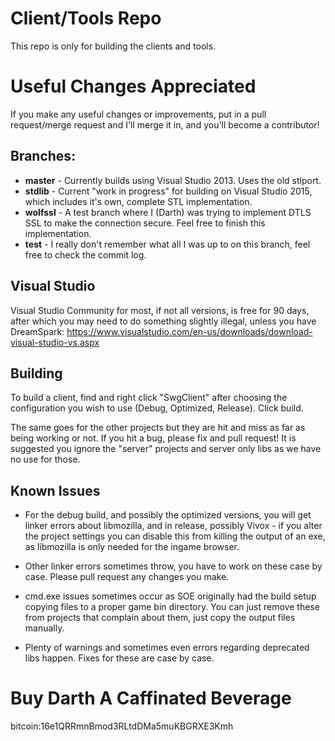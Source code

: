 # Client/Tools Repo

This repo is only for building the clients and tools. 

# Useful Changes Appreciated

If you make any useful changes or improvements, put in a pull request/merge request and I'll merge it in, and you'll become a contributor!

## Branches:

* **master** - Currently builds using Visual Studio 2013. Uses the old stlport.
* **stdlib** - Current "work in progress" for building on Visual Studio 2015, which includes it's own, complete STL implementation.
* **wolfssl** - A test branch where I (Darth) was trying to implement DTLS SSL to make the connection secure. Feel free to finish this implementation.
* **test** - I really don't remember what all I was up to on this branch, feel free to check the commit log.

## Visual Studio

Visual Studio Community for most, if not all versions, is free for 90 days, after which you may need to do something slightly illegal, unless you have DreamSpark: https://www.visualstudio.com/en-us/downloads/download-visual-studio-vs.aspx

## Building

To build a client, find and right click "SwgClient" after choosing the configuration you wish to use (Debug, Optimized, Release). Click build.

The same goes for the other projects but they are hit and miss as far as being working or not. If you hit a bug, please fix and pull request! It is suggested you ignore the "server" projects and server only libs as we have no use for those.

## Known Issues

* For the debug build, and possibly the optimized versions, you will get linker errors about libmozilla, and in release, possibly Vivox - if you alter the project settings you can disable this from killing the output of an exe, as libmozilla is only needed for the ingame browser.

* Other linker errors sometimes throw, you have to work on these case by case. Please pull request any changes you make.

* cmd.exe issues sometimes occur as SOE originally had the build setup copying files to a proper game bin directory. You can just remove these from projects that complain about them, just copy the output files manually.

* Plenty of warnings and sometimes even errors regarding deprecated libs happen. Fixes for these are case by case.

# Buy Darth A Caffinated Beverage

bitcoin:16e1QRRmnBmod3RLtdDMa5muKBGRXE3Kmh
